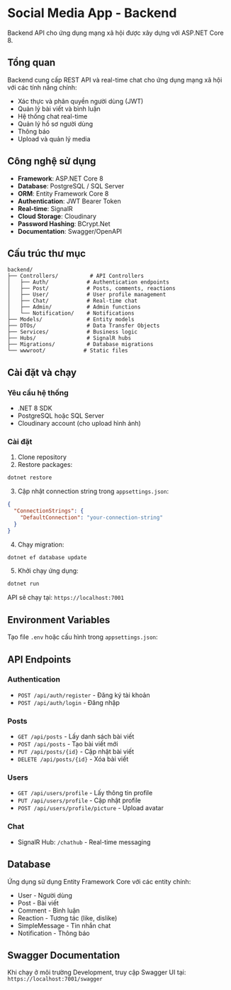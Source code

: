 # Social Media App - Backend

Backend API cho ứng dụng mạng xã hội được xây dựng với ASP.NET Core 8.

## Tổng quan

Backend cung cấp REST API và real-time chat cho ứng dụng mạng xã hội với các tính năng chính:

- Xác thực và phân quyền người dùng (JWT)
- Quản lý bài viết và bình luận
- Hệ thống chat real-time
- Quản lý hồ sơ người dùng
- Thông báo
- Upload và quản lý media

## Công nghệ sử dụng

- **Framework**: ASP.NET Core 8
- **Database**: PostgreSQL / SQL Server
- **ORM**: Entity Framework Core 8
- **Authentication**: JWT Bearer Token
- **Real-time**: SignalR
- **Cloud Storage**: Cloudinary
- **Password Hashing**: BCrypt.Net
- **Documentation**: Swagger/OpenAPI

## Cấu trúc thư mục

```
backend/
├── Controllers/          # API Controllers
│   ├── Auth/            # Authentication endpoints
│   ├── Post/            # Posts, comments, reactions
│   ├── User/            # User profile management
│   ├── Chat/            # Real-time chat
│   ├── Admin/           # Admin functions
│   └── Notification/    # Notifications
├── Models/              # Entity models
├── DTOs/                # Data Transfer Objects
├── Services/            # Business logic
├── Hubs/                # SignalR hubs
├── Migrations/          # Database migrations
└── wwwroot/            # Static files
```

## Cài đặt và chạy

### Yêu cầu hệ thống

- .NET 8 SDK
- PostgreSQL hoặc SQL Server
- Cloudinary account (cho upload hình ảnh)

### Cài đặt

1. Clone repository
2. Restore packages:
```bash
dotnet restore
```

3. Cập nhật connection string trong `appsettings.json`:
```json
{
  "ConnectionStrings": {
    "DefaultConnection": "your-connection-string"
  }
}
```

4. Chạy migration:
```bash
dotnet ef database update
```

5. Khởi chạy ứng dụng:
```bash
dotnet run
```

API sẽ chạy tại: `https://localhost:7001`

## Environment Variables

Tạo file `.env` hoặc cấu hình trong `appsettings.json`:

## API Endpoints

### Authentication
- `POST /api/auth/register` - Đăng ký tài khoản
- `POST /api/auth/login` - Đăng nhập

### Posts
- `GET /api/posts` - Lấy danh sách bài viết
- `POST /api/posts` - Tạo bài viết mới
- `PUT /api/posts/{id}` - Cập nhật bài viết
- `DELETE /api/posts/{id}` - Xóa bài viết

### Users
- `GET /api/users/profile` - Lấy thông tin profile
- `PUT /api/users/profile` - Cập nhật profile
- `POST /api/users/profile/picture` - Upload avatar

### Chat
- SignalR Hub: `/chathub` - Real-time messaging

## Database

Ứng dụng sử dụng Entity Framework Core với các entity chính:

- User - Người dùng
- Post - Bài viết  
- Comment - Bình luận
- Reaction - Tương tác (like, dislike)
- SimpleMessage - Tin nhắn chat
- Notification - Thông báo

## Swagger Documentation

Khi chạy ở môi trường Development, truy cập Swagger UI tại:
`https://localhost:7001/swagger`
